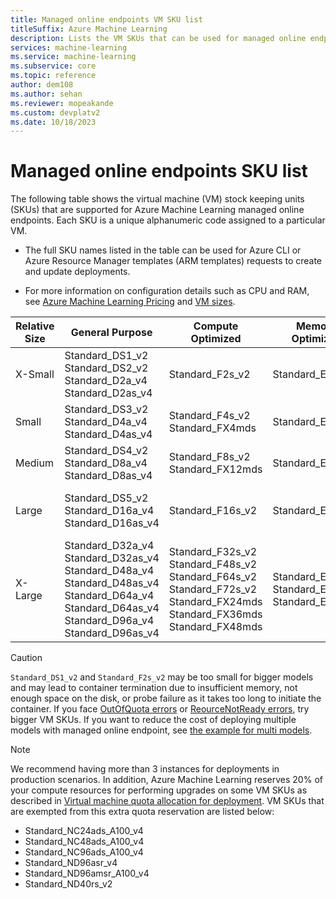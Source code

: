 ```yaml
---
title: Managed online endpoints VM SKU list
titleSuffix: Azure Machine Learning
description: Lists the VM SKUs that can be used for managed online endpoints in Azure Machine Learning.
services: machine-learning
ms.service: machine-learning
ms.subservice: core
ms.topic: reference
author: dem108
ms.author: sehan
ms.reviewer: mopeakande
ms.custom: devplatv2
ms.date: 10/18/2023
---
```


# Managed online endpoints SKU list

The following table shows the virtual machine (VM) stock keeping units (SKUs) that are supported for Azure Machine Learning managed online endpoints. Each SKU is a unique alphanumeric code assigned to a particular VM.

* The full SKU names listed in the table can be used for Azure CLI or Azure Resource Manager templates (ARM templates) requests to create and update deployments.

* For more information on configuration details such as CPU and RAM, see [Azure Machine Learning Pricing](https://azure.microsoft.com/pricing/details/machine-learning/) and [VM sizes](../virtual-machines/sizes.md).

| Relative Size | General Purpose | Compute Optimized | Memory Optimized | GPU |
| ---           | ---             | ---               | ---              | --- |
| X-Small       | Standard_DS1_v2 <br/> Standard_DS2_v2 <br/> Standard_D2a_v4 <br/> Standard_D2as_v4 | Standard_F2s_v2 | Standard_E2s_v3  | Standard_NC4as_T4_v3 |
| Small         | Standard_DS3_v2 <br/> Standard_D4a_v4 <br/> Standard_D4as_v4                       | Standard_F4s_v2 <br/> Standard_FX4mds  | Standard_E4s_v3  | Standard_NC6s_v2 <br/> Standard_NC6s_v3 <br/> Standard_NC8as_T4_v3 |
| Medium        | Standard_DS4_v2 </br> Standard_D8a_v4 </br> Standard_D8as_v4 | Standard_F8s_v2 </br> Standard_FX12mds | Standard_E8s_v3 | Standard_NC12s_v2 <br/> Standard_NC12s_v3 <br/> Standard_NC16as_T4_v3 |
| Large         | Standard_DS5_v2 </br> Standard_D16a_v4 </br> Standard_D16as_v4 | Standard_F16s_v2 | Standard_E16s_v3 | Standard_NC24s_v2 <br/> Standard_NC24s_v3 <br/> Standard_NC64as_T4_v3 </br> Standard_NC24ads_A100_v4 |
| X-Large       | Standard_D32a_v4 </br> Standard_D32as_v4 </br> Standard_D48a_v4 </br> Standard_D48as_v4 </br> Standard_D64a_v4 </br> Standard_D64as_v4 </br> Standard_D96a_v4 </br> Standard_D96as_v4 | Standard_F32s_v2 <br/> Standard_F48s_v2 <br/> Standard_F64s_v2 <br/> Standard_F72s_v2 <br/> Standard_FX24mds <br/> Standard_FX36mds <br/> Standard_FX48mds | Standard_E32s_v3 <br/> Standard_E48s_v3 <br/> Standard_E64s_v3 | Standard_NC48ads_A100_v4 </br> Standard_NC96ads_A100_v4 </br> Standard_ND96asr_v4 </br> Standard_ND96amsr_A100_v4 </br> Standard_ND40rs_v2 |

> [!CAUTION]
> `Standard_DS1_v2` and `Standard_F2s_v2` may be too small for bigger models and may lead to container termination due to insufficient memory, not enough space on the disk, or probe failure as it takes too long to initiate the container. If you face [OutOfQuota errors](how-to-troubleshoot-online-endpoints.md?tabs=cli#error-outofquota) or [ReourceNotReady errors](how-to-troubleshoot-online-endpoints.md?tabs=cli#error-resourcenotready), try bigger VM SKUs. If you want to reduce the cost of deploying multiple models with managed online endpoint, see [the example for multi models](concept-endpoints-online.md#use-multiple-local-models-in-a-deployment). 

> [!NOTE]
> We recommend having more than 3 instances for deployments in production scenarios. In addition, Azure Machine Learning reserves 20% of your compute resources for performing upgrades on some VM SKUs as described in [Virtual machine quota allocation for deployment](how-to-manage-quotas.md#virtual-machine-quota-allocation-for-deployment). VM SKUs that are exempted from this extra quota reservation are listed below:
> - Standard_NC24ads_A100_v4
> - Standard_NC48ads_A100_v4
> - Standard_NC96ads_A100_v4
> - Standard_ND96asr_v4
> - Standard_ND96amsr_A100_v4
> - Standard_ND40rs_v2
